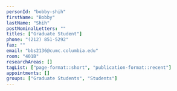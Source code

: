 ```yaml
---
personId: "bobby-shih"
firstName: "Bobby"
lastName: "Shih"
postNominalLetters: ""
titles: ["Graduate Student"]
phone: "(212) 851-5292"
fax: ""
email: "bbs2136@cumc.columbia.edu"
room: "401B"
researchAreas: []
tagList: ["page-format::short", "publication-format::recent"]
appointments: []
groups: ["Graduate Students", "Students"]
---
```

